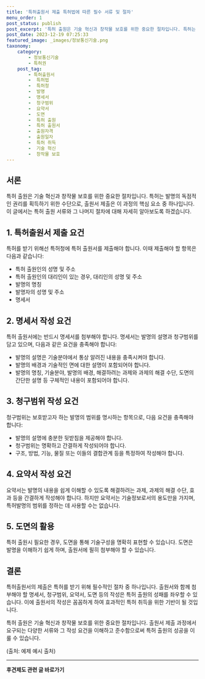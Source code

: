 ```yaml
---
title: '특허출원서 제출 특허법에 따른 필수 서류 및 절차'
menu_order: 1
post_status: publish
post_excerpt: '특허 출원은 기술 혁신과 창작물 보호를 위한 중요한 절차입니다. 특허는 발명의 독점적인 권리를 획득하기 위한 수단으로, 출원서 제출은 이 과정의 핵심 요소 중 하나입니다. 이 글에서는 특허 출원 서류와 그 나머지 절차에 대해 자세히 알아보도록 하겠습니다.'
post_date: 2023-12-19 07:25:33
featured_image: _images/정보통신기술.png
taxonomy:
    category:
        - 정보통신기술
        - 특허권
    post_tag:
        - 특허출원서
        -  특허법
        -  특허청
        -  발명
        -  명세서
        -  청구범위
        -  요약서
        -  도면
        -  특허 출원
        -  특허 출원서
        -  출원자격
        -  출원일자
        -  특허 취득
        -  기술 혁신
        -  창작물 보호
---
```



## 서론

특허 출원은 기술 혁신과 창작물 보호를 위한 중요한 절차입니다. 특허는 발명의 독점적인 권리를 획득하기 위한 수단으로, 출원서 제출은 이 과정의 핵심 요소 중 하나입니다. 이 글에서는 특허 출원 서류와 그 나머지 절차에 대해 자세히 알아보도록 하겠습니다.

## 1. 특허출원서 제출 요건

특허를 받기 위해선 특허청에 특허 출원서를 제출해야 합니다. 이때 제출해야 할 항목은 다음과 같습니다:

- 특허 출원인의 성명 및 주소
- 특허 출원인의 대리인이 있는 경우, 대리인의 성명 및 주소
- 발명의 명칭
- 발명자의 성명 및 주소
- 명세서

## 2. 명세서 작성 요건

특허 출원서에는 반드시 명세서를 첨부해야 합니다. 명세서는 발명의 설명과 청구범위를 담고 있으며, 다음과 같은 요건을 충족해야 합니다:

- 발명의 설명은 기술분야에서 통상 알려진 내용을 충족시켜야 합니다.
- 발명의 배경과 기술적인 면에 대한 설명이 포함되어야 합니다.
- 발명의 명칭, 기술분야, 발명의 배경, 해결하려는 과제와 과제의 해결 수단, 도면의 간단한 설명 등 구체적인 내용이 포함되어야 합니다.

## 3. 청구범위 작성 요건

청구범위는 보호받고자 하는 발명의 범위를 명시하는 항목으로, 다음 요건을 충족해야 합니다:

- 발명의 설명에 충분한 뒷받침을 제공해야 합니다.
- 청구범위는 명확하고 간결하게 작성되어야 합니다.
- 구조, 방법, 기능, 물질 또는 이들의 결합관계 등을 특정하여 작성해야 합니다.

## 4. 요약서 작성 요건

요약서는 발명의 내용을 쉽게 이해할 수 있도록 해결하려는 과제, 과제의 해결 수단, 효과 등을 간결하게 작성해야 합니다. 하지만 요약서는 기술정보로서의 용도만을 가지며, 특허발명의 범위를 정하는 데 사용할 수는 없습니다.

## 5. 도면의 활용

특허 출원시 필요한 경우, 도면을 통해 기술구성을 명확히 표현할 수 있습니다. 도면은 발명을 이해하기 쉽게 하며, 출원서에 필히 첨부해야 할 수 있습니다.

## 결론

특허출원서의 제출은 특허를 받기 위해 필수적인 절차 중 하나입니다. 출원서와 함께 첨부해야 할 명세서, 청구범위, 요약서, 도면 등의 작성은 특허 출원의 성패를 좌우할 수 있습니다. 이에 출원서의 작성은 꼼꼼하게 하여 효과적인 특허 취득을 위한 기반이 될 것입니다.

특허 출원은 기술 혁신과 창작물 보호를 위한 중요한 절차입니다. 출원서 제출 과정에서 요구되는 다양한 서류와 그 작성 요건을 이해하고 준수함으로써 특허 출원의 성공을 이룰 수 있습니다.

(출처: 예제 예시 출처)
<!-- wp:separator -->
<hr class="wp-block-separator has-alpha-channel-opacity"/>
<!-- /wp:separator -->

<!-- wp:group {"backgroundColor":"base","layout":{"type":"constrained"}} -->
<div class="wp-block-group has-base-background-color has-background"><!-- wp:paragraph {"align":"center","fontSize":"medium"} -->
<p class="has-text-align-center has-large-font-size"><strong>후견제도 관련 글 바로가기</strong></p>
<!-- /wp:paragraph -->


<!-- wp:latest-posts
{"categories":[{"id":1980,"count":19,"description":"","link":"https://uknowlaw.com/category/%ed%9b%84%ea%b2%ac%ec%a0%9c%eb%8f%84/","name":"후견제도","slug":"후견제도","taxonomy":"category","parent":0,"meta":[],"_links":{"self":[{"href":"https://uknowlaw.com/wp-json/wp/v2/categories/1980"}],"collection":[{"href":"https://uknowlaw.com/wp-json/wp/v2/categories"}],"about":[{"href":"https://uknowlaw.com/wp-json/wp/v2/taxonomies/category"}],"wp:post_type":[{"href":"https://uknowlaw.com/wp-json/wp/v2/posts?categories=1980"}],"curies":[{"name":"wp","href":"https://api.w.org/{rel}","templated":true}]}}],"postsToShow":100,"excerptLength":28,"postLayout":"grid","columns":2,"featuredImageAlign":"left","featuredImageSizeSlug":"large","fontSize":"small"} /--></div>
<!-- /wp:group -->